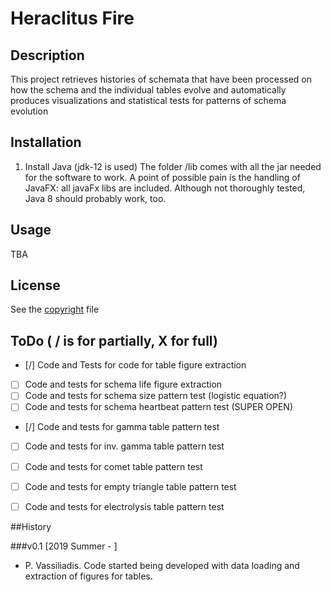# Heraclitus Fire

## Description
This project retrieves histories of schemata that have been processed on how the schema and the individual tables evolve and automatically produces visualizations and statistical tests for patterns of schema evolution  

## Installation
1. Install Java (jdk-12 is used)
The folder /lib comes with all the jar needed for the software to work.
A point of possible pain is the handling of JavaFX: all javaFx libs are included.
Although not thoroughly tested, Java 8 should probably work, too. 

## Usage
TBA

## License
See the [copyright](copyright.md) file

## ToDo ( / is for  partially, X for full)
- [/] Code and Tests for code for table figure extraction
- [ ] Code and tests for schema life figure extraction
- [ ] Code and tests for schema size pattern test (logistic equation?)
- [ ] Code and tests for schema heartbeat pattern test (SUPER OPEN)
- [/] Code and tests for gamma table pattern test 
- [ ] Code and tests for inv. gamma table pattern test
- [ ] Code and tests for comet table pattern test
- [ ] Code and tests for empty triangle table pattern test
- [ ] Code and tests for electrolysis table pattern test


##History

###v0.1 [2019 Summer - ]
* P. Vassiliadis. Code started being developed with data loading and extraction of figures for tables.

